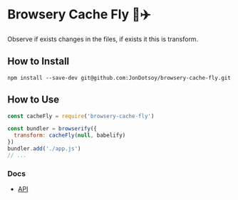 # Browsery Cache Fly 📝✈️

Observe if exists changes in the files, if exists it this is transform.

## How to Install

    npm install --save-dev git@github.com:JonDotsoy/browsery-cache-fly.git

## How to Use

```javascript
const cacheFly = require('browsery-cache-fly')

const bundler = browserify({
  transform: cacheFly(null, babelify)
})
bundler.add('./app.js')
// ...
```

### Docs
- [API](./API.md)
